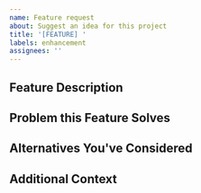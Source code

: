 ```yaml
---
name: Feature request
about: Suggest an idea for this project
title: '[FEATURE] '
labels: enhancement
assignees: ''
---
```


## Feature Description
<!-- A clear and concise description of what you want to happen -->

## Problem this Feature Solves
<!-- A clear and concise description of what the problem is. Ex. I'm always frustrated when [...] -->

## Alternatives You've Considered
<!-- A clear and concise description of any alternative solutions or features you've considered -->

## Additional Context
<!-- Add any other context, mockups, or screenshots about the feature request here -->